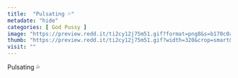 ```yaml
---
title:  "Pulsating 💦"
metadate: "hide"
categories: [ God Pussy ]
image: "https://preview.redd.it/ti2cy12j75m51.gif?format=png8&s=b170c0a9901d13991e65b63a8d709a175f101e7b"
thumb: "https://preview.redd.it/ti2cy12j75m51.gif?width=320&crop=smart&format=png8&s=a4323f7d421c9fa433183764f9d71f4b55731781"
visit: ""
---
```

Pulsating 💦
